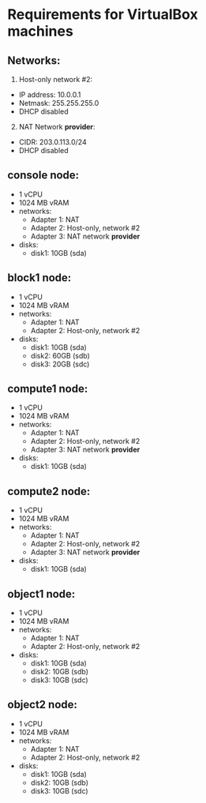 # Requirements for VirtualBox machines

## Networks:
1) Host-only network #2:
  - IP address: 10.0.0.1
  - Netmask: 255.255.255.0
  - DHCP disabled
2) NAT Network **provider**:
  - CIDR: 203.0.113.0/24
  - DHCP disabled

## **console** node:
- 1 vCPU
- 1024 MB vRAM
- networks:
  - Adapter 1: NAT
  - Adapter 2: Host-only, network #2
  - Adapter 3: NAT network **provider**
- disks:
  - disk1: 10GB (sda)

## **block1** node:
- 1 vCPU
- 1024 MB vRAM
- networks:
  - Adapter 1: NAT
  - Adapter 2: Host-only, network #2
- disks:
  - disk1: 10GB (sda)
  - disk2: 60GB (sdb)
  - disk3: 20GB (sdc)

## **compute1** node:
- 1 vCPU
- 1024 MB vRAM
- networks:
  - Adapter 1: NAT
  - Adapter 2: Host-only, network #2
  - Adapter 3: NAT network **provider**
- disks:
  - disk1: 10GB (sda)

## **compute2** node:
- 1 vCPU
- 1024 MB vRAM
- networks:
  - Adapter 1: NAT
  - Adapter 2: Host-only, network #2
  - Adapter 3: NAT network **provider**
- disks:
  - disk1: 10GB (sda)

## **object1** node:
- 1 vCPU
- 1024 MB vRAM
- networks:
  - Adapter 1: NAT
  - Adapter 2: Host-only, network #2
- disks:
  - disk1: 10GB (sda)
  - disk2: 10GB (sdb)
  - disk3: 10GB (sdc)

## **object2** node:
- 1 vCPU
- 1024 MB vRAM
- networks:
  - Adapter 1: NAT
  - Adapter 2: Host-only, network #2
- disks:
  - disk1: 10GB (sda)
  - disk2: 10GB (sdb)
  - disk3: 10GB (sdc)
